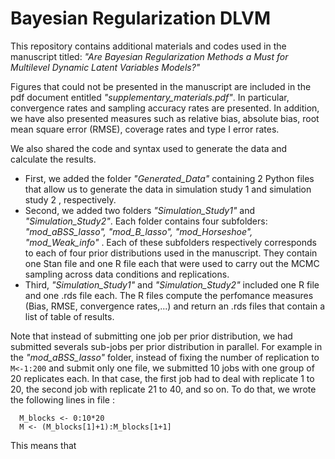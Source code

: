 # Bayesian Regularization DLVM

This repository contains additional materials and codes used in the manuscript titled: _"Are Bayesian Regularization Methods a Must for Multilevel Dynamic Latent Variables Models?"_

Figures that could not be presented in the manuscript are included in the pdf document entitled _"supplementary_materials.pdf"_.  In particular, convergence rates and sampling accuracy rates are presented. In addition, we have also presented measures such as relative bias, absolute bias, root mean square error (RMSE), coverage rates and type I error rates.

We  also shared the code and syntax used to generate the data and calculate the results. 
 - First, we added the folder _"Generated_Data"_ containing 2 Python files that allow us to generate the data in simulation study 1 and simulation study 2 , respectively.
 - Second, we added two folders _"Simulation_Study1"_ and _"Simulation_Study2"_. Each folder contains four subfolders: _"mod_aBSS_lasso", "mod_B_lasso", "mod_Horseshoe", "mod_Weak_info"_ . Each of these subfolders respectively corresponds to each of four prior distributions used in the manuscript. They contain one Stan file and one R file each that were used to carry out the MCMC sampling across data conditions and replications.
 - Third, _"Simulation_Study1"_ and _"Simulation_Study2"_ included one R file and one .rds file each. The R files compute the perfomance measures (Bias, RMSE, convergence rates,...) and return an .rds files that contain a list of table of results.  

Note that instead of submitting one job per prior distribution, we had submitted severals sub-jobs per prior distribution in parallel. For example in the _"mod_aBSS_lasso"_ folder, instead of fixing the number of replication to ```
M<-1:200``` and submit only one file, we submitted 10 jobs with one group of 20 replicates each. In that case, the first job had to deal with replicate 1 to 20, the second job with replicate 21 to 40, and so on. To do that, we wrote the following lines in file :
```
  M_blocks <- 0:10*20
  M <- (M_blocks[1]+1):M_blocks[1+1] 
```
This means that 
